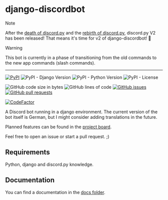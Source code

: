 # django-discordbot

> [!NOTE]
> After the [death of discord.py](https://github.com/rafaelurben/django-discordbot/discussions/139) and the [rebirth of discord.py](https://github.com/rafaelurben/django-discordbot/discussions/161), discord.py V2 has been released! That means it's time for v2 of django-discordbot! 🎉

> [!WARNING]
> This bot is currently in a phase of transitioning from the old commands to the new app commands (slash commands).

------

[![PyPI](https://img.shields.io/pypi/v/django-discordbot)](https://pypi.org/project/django-discordbot)
![PyPI - Django Version](https://img.shields.io/pypi/djversions/django-discordbot)
![PyPI - Python Version](https://img.shields.io/pypi/pyversions/django-discordbot)
![PyPI - License](https://img.shields.io/pypi/l/django-discordbot)

![GitHub code size in bytes](https://img.shields.io/github/languages/code-size/rafaelurben/django-discordbot)
![GitHub lines of code](https://img.shields.io/tokei/lines/github.com/rafaelurben/django-discordbot)
[![GitHub issues](https://img.shields.io/github/issues/rafaelurben/django-discordbot)](https://github.com/rafaelurben/django-discordbot/issues)
[![GitHub pull requests](https://img.shields.io/github/issues-pr/rafaelurben/django-discordbot)](https://github.com/rafaelurben/django-discordbot/pulls)

[![CodeFactor](https://www.codefactor.io/repository/github/rafaelurben/django-discordbot/badge)](https://www.codefactor.io/repository/github/rafaelurben/django-discordbot)

A Discord bot running in a django environment. The current version of the bot itself is German, but I might consider adding translations in the future.

Planned features can be found in the [project board](https://github.com/users/rafaelurben/projects/7).

Feel free to open an issue or start a pull request. ;)

## Requirements

Python, django and discord.py knowledge.

## Documentation

You can find a documentation in the [docs folder](./docs/index.md).
